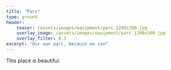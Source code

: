 ```yaml
---
title: "Parc"
type: ground
header:
    teaser: /assets/images/equipment/parc_1200x300.jpg
    overlay_image: /assets/images/equipment/parc_1200x300.jpg
    overlay_filter: 0.3
excerpt: "Our own parc, because we can"
---
```


This place is beautiful
